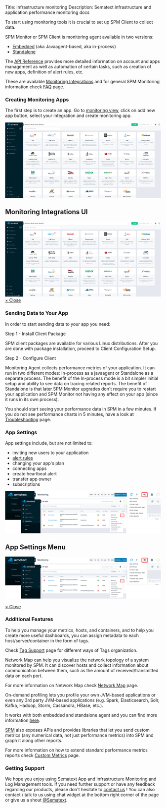 Title: Infrastructure monitoring
Description: Sematext infrastructure and application performance monitoring docs

To start using monitoring tools it is crucial to set up SPM Client to collect data. 

SPM Monitor or SPM Client is monitoring agent available in two versions:

  - [Embedded](spm-monitor-javaagent) (aka Javaagent-based, aka in-process)
  - [Standalone](spm-monitor-standalone)
  
The [API Reference](../api) provides more detailed information on account and apps management as well as automation of certain tasks, such as creation of new apps, definition of alert rules, etc.
  
These are available [Monitoring Integrations](../integration) and for general SPM Monitoring information check [FAQ](spm-faq) page.

### Creating Monitoring Apps

The first step is to create an app. Go to [monitoring view](https://apps.sematext.com/ui/monitoring), click on add new app button, select your integration and create monitoring app.

<a href="#create-spm-app"><img class="content-modal-image" alt="Sematext Monitoring UI screen" src="../images/monitoring/sematext-monitoring.png" title="Sematext Monitoring UI screen"></a>

<div class="css-modal-container">
<div id="create-spm-app" class="modal-window">
<div>
<h2>Monitoring Integrations UI</h2>
<img class="content-modal-image" alt="Sematext Monitoring UI screen" src="../images/monitoring/sematext-monitoring.png" title="Sematext Monitoring UI screen">
<a href="#modal-close" title="Close" class="modal-close">&times; Close</a>
</div>
</div>
</div>

### Sending Data to Your App

In order to start sending data to your app you need:
 
Step 1 - Install Client Package

SPM client packages are available for various Linux distributions. After you are done with package installation, proceed to Client Configuration Setup.

Step 2 - Configure Client

Monitoring Agent collects performance metrics of your application. It can run in two different modes: In-process as a javaagent or Standalone as a separate process. The benefit of the In-process mode is a bit simpler initial setup and ability to see data on tracing related reports. The benefit of Standalone is that later SPM Monitor upgrades don't require you to restart your application and SPM Monitor not having any effect on your app (since it runs in its own process).

<p>You should start seeing your performance data in SPM in a few minutes. If you do not see performance charts in 5 minutes, have a look at <a href="http://sematext.com/docs/monitoring/spm-faq/">Troubleshooting</a> page.</p>

### App Settings

App settings include, but are not limited to:

  - inviting new users to your application
  - [alert rules](../alerts)
  - changing your app's plan
  - connecting apps
  - create heartbeat alert
  - transfer app owner
  - subscriptions
  
<a href="#app-settings-menu"><img class="content-modal-image" alt="Sematext Monitoring App Settings UI screen" src="../images/monitoring/app-settings-menu.png" title="Sematext Monitoring App Settings UI screen"></a>

<div class="css-modal-container">
<div id="app-settings-menu" class="modal-window">
<div>
<h2>App Settings Menu </h2>
<img alt="Sematext Monitoring App Settings UI screen" src="../images/monitoring/app-settings-menu.png" title="Sematext Monitoring App Settings UI screen">

<a href="#modal-close" title="Close" class="modal-close">&times; Close</a>
</div>
</div>
</div>
  
<!-- ###Visualizing and Analyzing Your Data -->

### Additional Features

To help you manage your metrics, hosts, and containers, and to help you create more useful dashboards, you can assign metadata to each host/server/container in the form of tags.

Check [Tag Support](tag-support) page for different ways of Tags organization.

Network Map can help you visualize the network topology of a system monitored by SPM.  It can discover hosts and collect information about communication between them, such as the amount of received/transmitted data on each port.

For more information on Network Map check [Network Map](network-map) page.

On-demand profiling lets you profile your own JVM-based applications or even any 3rd party JVM-based applications (e.g. Spark, Elasticsearch, Solr, Kafka, Hadoop, Storm, Cassandra, HBase, etc.).

It works with both embedded and standalone agent and you can find more information [here](on-demand-profiling).

[SPM](http://sematext.com/spm/) also exposes APIs and provides libraries that let you send custom metrics (any numerical data, not just performance metrics) into SPM and graph it along other reports.

For more information on how to extend standard performance metrics reports check [Custom Metrics](custom-metrics) page.

### Getting Support

We hope you enjoy using Sematext App and Infrastructure Monitoring and Log Management tools. If you need further support or have any feedback regarding our products, please don't hesitate to [contact us](mailto:support@sematext.com) ! You can also contact / talk to us using chat widget at the bottom right corner of the page or give us a shout [@Sematext](http://twitter.com/sematext). 
